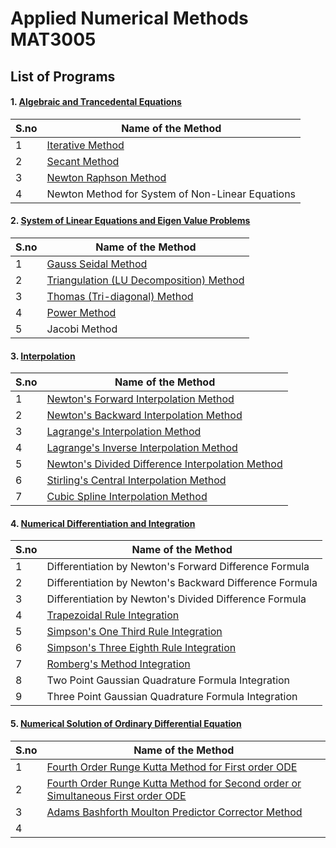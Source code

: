 # Applied Numerical Methods MAT3005


## List of Programs

#### 1. [Algebraic and Trancedental Equations](./Module_1)

| S.no | Name of the Method |
| ---- | --------------------- |
| 1 | [Iterative Method](./Module_1/iterative_method.m) |
| 2 | [Secant Method](./Module_1/secant_method.m) |
| 3 | [Newton Raphson Method](./Module_1/newton_raphson_method.m) |
| 4 | Newton Method for System of Non-Linear Equations |


#### 2. [System of Linear Equations and Eigen Value Problems](./Module_2)

| S.no | Name of the Method |
| ---- | --------------------- |
| 1 | [Gauss Seidal Method](./Module_2/gauss_seidal_method.m) |
| 2 | [Triangulation (LU Decomposition) Method](./Module_2/lu_decomposition_method.m) |
| 3 | [Thomas (Tri-diagonal) Method](./Module_2/thomas_method.m) |
| 4 | [Power Method](./Module_2/power_method.m) |
| 5 | Jacobi Method |


#### 3. [Interpolation](./Module_3)

| S.no | Name of the Method |
| ---- | --------------------- |
| 1 | [Newton's Forward Interpolation Method](./Module_3/newton_forward_interpolation.m) |
| 2 | [Newton's Backward Interpolation Method](./Module_3/newton_backward_interpolation.m) |
| 3 | [Lagrange's Interpolation Method](./Module_3/lagrange_interpolation.m) |
| 4 | [Lagrange's Inverse Interpolation Method](./Module_3/lagrange_inverse_interpolation.m) |
| 5 | [Newton's Divided Difference Interpolation Method](./Module_3/newton_divided_difference_interpolation.m) |
| 6 | [Stirling's Central Interpolation Method](./Module_3/stirling_interpolation.m) |
| 7 | [Cubic Spline Interpolation Method](./Module_3/cubic_spline_interpolation.m) |


#### 4. [Numerical Differentiation and Integration](./Module_4)

| S.no | Name of the Method |
| ---- | --------------------- |
| 1 | Differentiation by Newton's Forward Difference Formula |
| 2 | Differentiation by Newton's Backward Difference Formula |
| 3 | Differentiation by Newton's Divided Difference Formula |
| 4 | [Trapezoidal Rule Integration](./Module_4/trapezoidal_rule.m) |
| 5 | [Simpson's One Third Rule Integration](./Module_4/simpson_one_third.m) |
| 6 | [Simpson's Three Eighth Rule Integration](./Module_4/simpson_three_eighth.m) |
| 7 | [Romberg's Method Integration](./Module_4/romberg_method.m) |
| 8 | Two Point Gaussian Quadrature Formula Integration |
| 9 | Three Point Gaussian Quadrature Formula Integration |


#### 5. [Numerical Solution of Ordinary Differential Equation](./Module_5)

| S.no | Name of the Method |
| ---- | --------------------- |
| 1 | [Fourth Order Runge Kutta Method for First order ODE](./Module_5/runke_kutta.m) |
| 2 | [Fourth Order Runge Kutta Method for Second order or Simultaneous First order ODE](./Module_5/simultaneous_runke_kutta.m) |
| 3 | [Adams Bashforth Moulton Predictor Corrector Method](./Module_5/adams_bashforth.m) |
| 4 | [](./Module_5/) |

